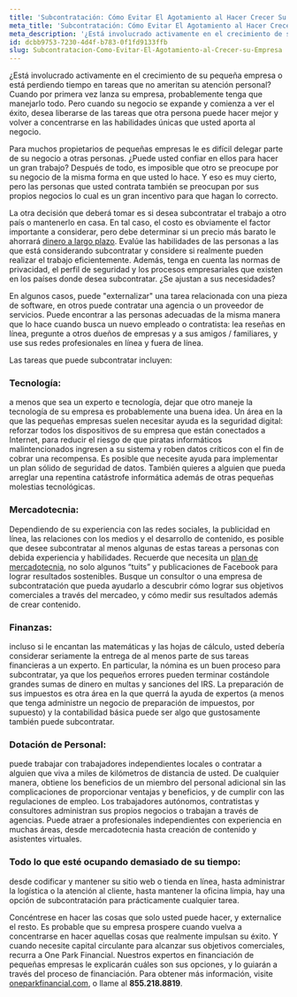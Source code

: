 ```yaml
---
title: 'Subcontratación: Cómo Evitar El Agotamiento al Hacer Crecer Su Pequeña Empresa'
meta_title: 'Subcontratación: Cómo Evitar El Agotamiento al Hacer Crecer Su Pequeña Empresa'
meta_description: '¿Está involucrado activamente en el crecimiento de su pequeña empresa o está perdiendo tiempo en tareas que no ameritan su atención personal? Cuando por primera vez lanza su empresa, probablemente tenga que manejarlo todo. Pero cuando su negocio se expande y comienza a ver el éxito, desea liberarse de las tareas que otra persona puede hacer mejor y volver a concentrarse en las habilidades únicas que usted aporta al negocio.'
id: dcbb9753-7230-4d4f-b783-0f1fd9133ffb
slug: Subcontratacion-Como-Evitar-El-Agotamiento-al-Crecer-su-Empresa
---
```

¿Está involucrado activamente en el crecimiento de su pequeña empresa o está perdiendo tiempo en tareas que no ameritan su atención personal? Cuando por primera vez lanza su empresa, probablemente tenga que manejarlo todo. Pero cuando su negocio se expande y comienza a ver el éxito, desea liberarse de las tareas que otra persona puede hacer mejor y volver a concentrarse en las habilidades únicas que usted aporta al negocio. 

Para muchos propietarios de pequeñas empresas le es difícil delegar parte de su negocio a otras personas. ¿Puede usted confiar en ellos para hacer un gran trabajo?  Después de todo, es imposible que otro se preocupe por su negocio de la misma forma en que usted lo hace. Y eso es muy cierto, pero las personas que usted contrata también se preocupan por sus propios negocios lo cual es un gran incentivo para que hagan lo correcto. 

La otra decisión que deberá tomar es si desea subcontratar el trabajo a otro país o mantenerlo en casa. En tal caso, el costo es obviamente el factor importante a considerar, pero debe determinar si un precio más barato le ahorrará [dinero a largo plazo](https://www.oneparkfinancial.com/es/preaprob). Evalúe las habilidades de las personas a las que está considerando subcontratar y considere si realmente pueden realizar el trabajo eficientemente. Además, tenga en cuenta las normas de privacidad, el perfil de seguridad y los procesos empresariales que existen en los países donde desea subcontratar. ¿Se ajustan a sus necesidades?

En algunos casos, puede "externalizar" una tarea relacionada con una pieza de software, en otros puede contratar una agencia o un proveedor de servicios. Puede encontrar a las personas adecuadas de la misma manera que lo hace cuando busca un nuevo empleado o contratista: lea reseñas en línea, pregunte a otros dueños de empresas y a sus amigos / familiares, y use sus redes profesionales en línea y fuera de línea. 

Las tareas que puede subcontratar incluyen:

### Tecnología: 
a menos que sea un experto e tecnología, dejar que otro maneje la tecnología de su empresa es probablemente una buena idea. Un área en la que las pequeñas empresas suelen necesitar ayuda es la seguridad digital: reforzar todos los dispositivos de su empresa que están conectados a Internet, para reducir el riesgo de que piratas informáticos malintencionados ingresen a su sistema y roben datos críticos con el fin de cobrar una recompensa.  Es posible que necesite ayuda para implementar un plan sólido de seguridad de datos. También quieres a alguien que pueda arreglar una repentina catástrofe informática además de otras pequeñas molestias tecnológicas. 

### Mercadotecnia: 
Dependiendo de su experiencia con las redes sociales, la publicidad en línea, las relaciones con los medios y el desarrollo de contenido, es posible que desee subcontratar al menos algunas de estas tareas a personas con debida experiencia y habilidades. Recuerde que necesita un [plan de mercadotecnia](https://www.oneparkfinancial.com/es/articulos/como-crear-estrategia-de-mercadotecnia-de-contenido-para-su-empresa), no solo algunos “tuits” y publicaciones de Facebook para lograr resultados sostenibles. Busque un consultor o una empresa de subcontratación que pueda ayudarlo a descubrir cómo lograr sus objetivos comerciales a través del mercadeo, y cómo medir sus resultados además de crear contenido.

### Finanzas: 
incluso si le encantan las matemáticas y las hojas de cálculo, usted debería considerar seriamente la entrega de al menos parte de sus tareas financieras a un experto. En particular, la nómina es un buen proceso para subcontratar, ya que los pequeños errores pueden terminar costándole grandes sumas de dinero en multas y sanciones del IRS. La preparación de sus impuestos es otra área en la que querrá la ayuda de expertos (a menos que tenga administre un negocio de preparación de impuestos, por supuesto) y la contabilidad básica puede ser algo que gustosamente también puede subcontratar. 

### Dotación de Personal: 
puede trabajar con trabajadores independientes locales o contratar a alguien que viva a miles de kilómetros de distancia de usted. De cualquier manera, obtiene los beneficios de un miembro del personal adicional sin las complicaciones de proporcionar ventajas y beneficios, y de cumplir con las regulaciones de empleo. Los trabajadores autónomos, contratistas y consultores administran sus propios negocios o trabajan a través de agencias. Puede atraer a profesionales independientes con experiencia en muchas áreas, desde mercadotecnia hasta creación de contenido y asistentes virtuales. 

### Todo lo que esté ocupando demasiado de su tiempo: 
desde codificar y mantener su sitio web o tienda en línea, hasta administrar la logística o la atención al cliente, hasta mantener la oficina limpia, hay una opción de subcontratación para prácticamente cualquier tarea.

Concéntrese en hacer las cosas que solo usted puede hacer, y externalice el resto. Es probable que su empresa prospere cuando vuelva a concentrarse en hacer aquellas cosas que realmente impulsan su éxito. Y cuando necesite capital circulante para alcanzar sus objetivos comerciales, recurra a One Park Financial. Nuestros expertos en financiación de pequeñas empresas le explicarán cuáles son sus opciones, y lo guiarán a través del proceso de financiación. Para obtener más información, visite [oneparkfinancial.com](https://www.oneparkfinancial.com/es/), o llame al **855.218.8819**.